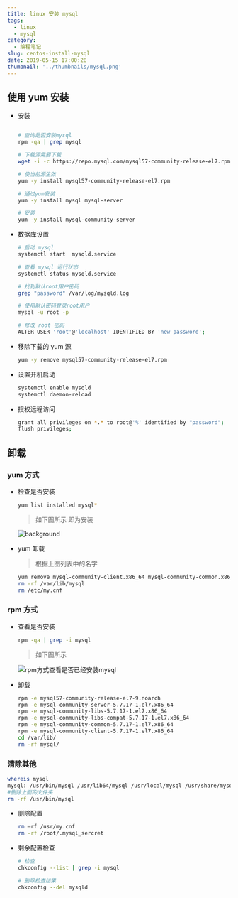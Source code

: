```yaml
---
title: linux 安装 mysql
tags:
  - linux
  - mysql
category:
  - 编程笔记
slug: centos-install-mysql
date: 2019-05-15 17:00:28
thumbnail: '../thumbnails/mysql.png'
---
```


## 使用 yum 安装

- 安装

  ```bash

  # 查询是否安装mysql
  rpm -qa | grep mysql

  # 下载源需要下载
  wget -i -c https://repo.mysql.com/mysql57-community-release-el7.rpm

  # 使当前源生效
  yum -y install mysql57-community-release-el7.rpm

  # 通过yum安装
  yum -y install mysql mysql-server

  # 安装
  yum -y install mysql-community-server

  ```

- 数据库设置

  ```bash
  # 启动 mysql
  systemctl start  mysqld.service

  # 查看 mysql 运行状态
  systemctl status mysqld.service

  # 找到默认root用户密码
  grep "password" /var/log/mysqld.log

  # 使用默认密码登录root用户
  mysql -u root -p

  # 修改 root 密码
  ALTER USER 'root'@'localhost' IDENTIFIED BY 'new password';
  ```

- 移除下载的 yum 源

  ```bash
  yum -y remove mysql57-community-release-el7.rpm
  ```

- 设置开机启动

  ```bash
  systemctl enable mysqld
  systemctl daemon-reload
  ```

- 授权远程访问

  ```bash
  grant all privileges on *.* to root@'%' identified by "password";
  flush privileges;
  ```

## 卸载

### yum 方式

- 检查是否安装

  ```bash
  yum list installed mysql*
  ```

  > 如下图所示 即为安装

  ![background](https://cdn.clearlywind.com/blog-images/images/yum-list-installed-mysql.png)

- yum 卸载

  > 根据上图列表中的名字

  ```bash
  yum remove mysql-community-client.x86_64 mysql-community-common.x86_64 ...
  rm -rf /var/lib/mysql
  rm /etc/my.cnf
  ```

### rpm 方式

- 查看是否安装

  ```bash
  rpm -qa | grep -i mysql
  ```

  > 如下图所示

  ![rpm方式查看是否已经安装mysql](https://cdn.clearlywind.com/blog-images/images/rpm-qa-grep-i-mysql.png)

- 卸载

  ```bash
  rpm -e mysql57-community-release-el7-9.noarch
  rpm -e mysql-community-server-5.7.17-1.el7.x86_64
  rpm -e mysql-community-libs-5.7.17-1.el7.x86_64
  rpm -e mysql-community-libs-compat-5.7.17-1.el7.x86_64
  rpm -e mysql-community-common-5.7.17-1.el7.x86_64
  rpm -e mysql-community-client-5.7.17-1.el7.x86_64
  cd /var/lib/
  rm -rf mysql/
  ```

### 清除其他

```bash
whereis mysql
mysql: /usr/bin/mysql /usr/lib64/mysql /usr/local/mysql /usr/share/mysql /usr/share/man/man1/mysql.1.gz
#删除上面的文件夹
rm -rf /usr/bin/mysql
```

- 删除配置

  ```bash
  rm –rf /usr/my.cnf
  rm -rf /root/.mysql_sercret
  ```

- 剩余配置检查

  ```bash
  # 检查
  chkconfig --list | grep -i mysql

  # 删除检查结果
  chkconfig --del mysqld
  ```
